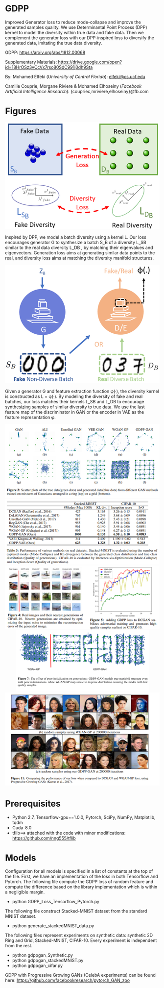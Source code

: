 # GDPP
Improved Generator loss to reduce mode-collapse and improve the generated samples quality. We use Determinantal Point Process (DPP) kernel to model the diversity within true data and fake data. Then we complement the generator loss with our DPP-inspired loss to diversify the generated data, imitating the true data diversity.

GDPP: https://arxiv.org/abs/1812.00068

Supplementary Materials: https://drive.google.com/open?id=18HrOSz3vCcVx7rso80SdC991j0dh9Sta

By: 
Mohamed Elfeki (*University of Central Florida*): elfeki@cs.ucf.edu

Camille Couprie, Morgane Riviere & Mohamed Elhoseiny 
(*Facebook Artificial Intelligence Research*): {coupriec,mriviere,elhoseiny}@fb.com


# Figures

<p align="center">
  <img src ="https://github.com/M-Elfeki/GDPP/blob/master/Figures/GDPP_Teaser.png"/>
</p>
Inspired by DPP, we model a batch diversity using a kernel L. Our loss encourages generator G to synthesize a batch S_B of a diversity L_SB similar to the real data diversity L_DB , by matching their eigenvalues and eigenvectors. Generation loss aims at generating similar data points to the real, and diversity loss aims at matching the diversity manifold structures.


  
<p align="center">
  <img src ="https://github.com/M-Elfeki/GDPP/blob/master/Figures/GDPP_Approach.png"/>
</p>
Given a generator G and feature extraction function φ(·), the diversity kernel is constructed as L = φ(·). By modeling the diversity of fake and real batches, our loss matches their kernels L_SB and L_DB to encourage synthesizing samples of similar diversity to true data. We use the last feature map of the discriminator in GAN or the encoder in VAE as the feature representation φ.

  
<p align="center">
  <img src ="https://github.com/M-Elfeki/GDPP/blob/master/Figures/Fig_3.png"/>
  
  
  <img src ="https://github.com/M-Elfeki/GDPP/blob/master/Figures/Fig_4.png"/>
  
  
  <img src ="https://github.com/M-Elfeki/GDPP/blob/master/Figures/Fig_5.png"/>
  
  
  <img src ="https://github.com/M-Elfeki/GDPP/blob/master/Figures/Fig_6_2.png"/>
  
  
  <img src ="https://github.com/M-Elfeki/GDPP/blob/master/Figures/Fig_7.png"/>
  
</p>



# Prerequisites
* Python 2.7, Tensorflow-gpu==1.0.0, Pytorch, SciPy, NumPy, Matplotlib, tqdm
* Cuda-8.0
* tflib==> attached with the code with minor modifications: https://github.com/nng555/tflib

# Models
Configuration for all models is specified in a list of constants at the top of the file. First, we have an implementation of the loss in both Tensorflow and Pytorch. The following file compute the GDPP loss of random feature and compute the difference based on the library implementation which is within a negligible margin.
* python GDPP_Loss_Tensorflow_Pytorch.py

The following file construct Stacked-MNIST dataset from the standard MNIST dataset.
* python generate_stackedMNIST_data.py

The following files represent experiments on synthetic data: synthetic 2D Ring and Grid, Stacked-MNIST, CIFAR-10. Every experiment is independent from the rest.
* python gdppgan_Synthetic.py
* python gdppgan_stackedMNIST.py
* python gdppgan_cifar.py


GDPP with Progressive Growing GANs (CelebA experiments) can be found here: https://github.com/facebookresearch/pytorch_GAN_zoo


